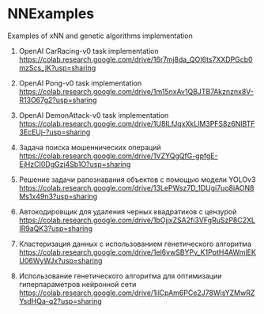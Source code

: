 # NNExamples
Examples of xNN and genetic algorithms implementation 

1) OpenAI  CarRacing-v0 task implementation                        
https://colab.research.google.com/drive/16r7mj8da_QOI6ts7XXDPGcb0mzScs_jK?usp=sharing

2) OpenAI Pong-v0 task implementation                        
https://colab.research.google.com/drive/1m15nxAv1QBJTB7Akznznx8V-R13O67g2?usp=sharing

3) OpenAI DemonAttack-v0 task implementation
https://colab.research.google.com/drive/1U8ILfJqxXkLlM3PFS8z6NlBTF3EcEUj-?usp=sharing

4) Задача поиска мошеннических операций                        
https://colab.research.google.com/drive/1VZYQgQfG-gpfgE-EjHzCI0DgGzj4Sb1O?usp=sharing

5) Решение задачи рапознавания объектов c помощью модели YOLOv3
https://colab.research.google.com/drive/13LePWsz7D_1DUgi7uo8iAON8Ms1x49n3?usp=sharing

6) Aвтокодировщик для удаления черных квадратиков с цензурой
https://colab.research.google.com/drive/1bOjjxZSA2fi3VFgRuSzP8C2XLIR9aQK3?usp=sharing

7) Кластеризация данных с использованием генетического алгоритма
https://colab.research.google.com/drive/1el6vwSBYPv_K1PptH4AWmlEKU06WyWJx?usp=sharing

8) Использование генетического алгоритма для оптимизации гиперпараметров нейронной сети
https://colab.research.google.com/drive/1ilCpAm6PCe2J78WisYZMwRZYsdHQa-q2?usp=sharing
